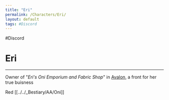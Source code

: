 ```yaml
---
title: "Eri"
permalink: /Characters/Eri/
layout: default
tags: #Discord 
---
```

#Discord
# Eri
---
Owner of "*Eri's Oni Emporium and Fabric Shop*" in [Avalon](../../_Atlas/ArtoriansArchives/Avalon.md), a front for her true buisness

Red [[../../_Bestiary/AA/Oni]] 